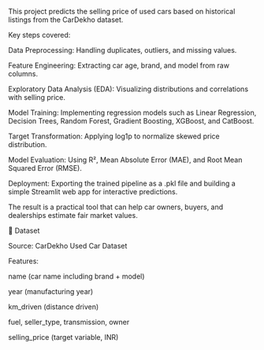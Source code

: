 This project predicts the selling price of used cars based on historical listings from the CarDekho dataset.

Key steps covered:

Data Preprocessing: Handling duplicates, outliers, and missing values.

Feature Engineering: Extracting car age, brand, and model from raw columns.

Exploratory Data Analysis (EDA): Visualizing distributions and correlations with selling price.

Model Training: Implementing regression models such as Linear Regression, Decision Trees, Random Forest, Gradient Boosting, XGBoost, and CatBoost.

Target Transformation: Applying log1p to normalize skewed price distribution.

Model Evaluation: Using R², Mean Absolute Error (MAE), and Root Mean Squared Error (RMSE).

Deployment: Exporting the trained pipeline as a .pkl file and building a simple Streamlit web app for interactive predictions.

The result is a practical tool that can help car owners, buyers, and dealerships estimate fair market values.

📂 Dataset

Source: CarDekho Used Car Dataset

Features:

name (car name including brand + model)

year (manufacturing year)

km_driven (distance driven)

fuel, seller_type, transmission, owner

selling_price (target variable, INR)
